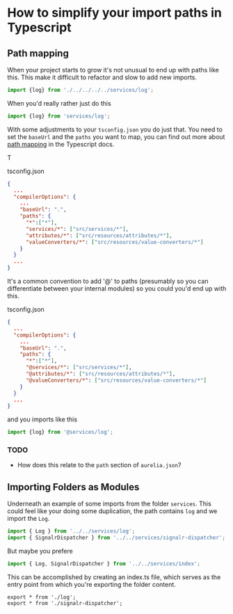 # How to simplify your import paths in Typescript

## Path mapping
When your project starts to grow it's not unusual to end up with paths like this. This make it difficult to refactor and slow to add new imports.

```typescript
import {log} from './../../../../services/log';
```

When you'd really rather just do this

```typescript
import {log} from 'services/log';
```

With some adjustments to your `tsconfig.json` you do just that. You need to set the `baseUrl` and the `paths` you want to map, you can find out more about [path mapping](https://www.typescriptlang.org/docs/handbook/module-resolution.html#path-mapping) in the Typescript docs.

T

tsconfig.json
```json 
{ 
  ...
  "compilerOptions": {
    ...
    "baseUrl": ".",
    "paths": {
      "*":["*"],
      "services/*": ["src/services/*"],
      "attributes/*": ["src/resources/attributes/*"],
      "valueConverters/*": ["src/resources/value-converters/*"]
    }
  }
  ...
}
```

It's a common convention to add '@' to paths (presumably so you can differentiate between your internal modules) so you could you'd end up with this.

tsconfig.json
```json 
{ 
  ...
  "compilerOptions": {
    ...
    "baseUrl": ".",
    "paths": {
      "*":["*"],
      "@services/*": ["src/services/*"],
      "@attributes/*": ["src/resources/attributes/*"],
      "@valueConverters/*": ["src/resources/value-converters/*"]
    }
  }
  ...
}
```

and you imports like this


```typescript
import {log} from '@services/log';
```

### TODO
- How does this relate to the `path` section of `aurelia.json`?


## Importing Folders as Modules
Underneath an example of some imports from the folder `services`. This could feel like your doing some duplication, the path contains `log` and we import the `Log`.

```typescript
import { Log } from '../../services/log';
import { SignalrDispatcher } from '../../services/signalr-dispatcher';
```

But maybe you prefere

```typescript
import { Log, SignalrDispatcher } from '../../services/index';
```

This can be accomplished by creating an index.ts file, which serves as the entry point from which you're exporting the folder content.

```
export * from './log';
export * from './signalr-dispatcher';
```
